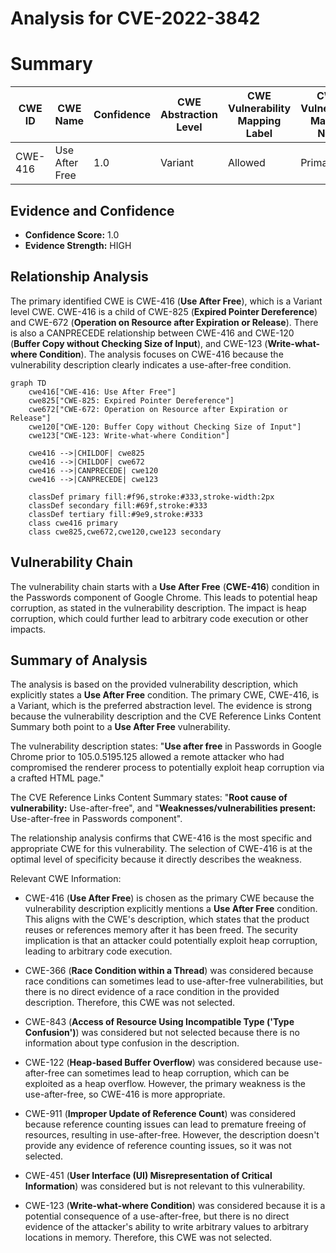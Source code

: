 # Analysis for CVE-2022-3842

# Summary
| CWE ID | CWE Name | Confidence | CWE Abstraction Level | CWE Vulnerability Mapping Label | CWE-Vulnerability Mapping Notes |
|---|---|---|---|---|---|
| CWE-416 | Use After Free | 1.0 | Variant | Allowed | Primary CWE |

## Evidence and Confidence

*   **Confidence Score:** 1.0
*   **Evidence Strength:** HIGH

## Relationship Analysis
The primary identified CWE is CWE-416 (**Use After Free**), which is a Variant level CWE. CWE-416 is a child of CWE-825 (**Expired Pointer Dereference**) and CWE-672 (**Operation on Resource after Expiration or Release**). There is also a CANPRECEDE relationship between CWE-416 and CWE-120 (**Buffer Copy without Checking Size of Input**), and CWE-123 (**Write-what-where Condition**). The analysis focuses on CWE-416 because the vulnerability description clearly indicates a use-after-free condition.

```mermaid
graph TD
    cwe416["CWE-416: Use After Free"]
    cwe825["CWE-825: Expired Pointer Dereference"]
    cwe672["CWE-672: Operation on Resource after Expiration or Release"]
    cwe120["CWE-120: Buffer Copy without Checking Size of Input"]
    cwe123["CWE-123: Write-what-where Condition"]
    
    cwe416 -->|CHILDOF| cwe825
    cwe416 -->|CHILDOF| cwe672
    cwe416 -->|CANPRECEDE| cwe120
    cwe416 -->|CANPRECEDE| cwe123
    
    classDef primary fill:#f96,stroke:#333,stroke-width:2px
    classDef secondary fill:#69f,stroke:#333
    classDef tertiary fill:#9e9,stroke:#333
    class cwe416 primary
    class cwe825,cwe672,cwe120,cwe123 secondary
```

## Vulnerability Chain
The vulnerability chain starts with a **Use After Free** (**CWE-416**) condition in the Passwords component of Google Chrome. This leads to potential heap corruption, as stated in the vulnerability description. The impact is heap corruption, which could further lead to arbitrary code execution or other impacts.

## Summary of Analysis
The analysis is based on the provided vulnerability description, which explicitly states a **Use After Free** condition. The primary CWE, CWE-416, is a Variant, which is the preferred abstraction level. The evidence is strong because the vulnerability description and the CVE Reference Links Content Summary both point to a **Use After Free** vulnerability.

The vulnerability description states: "**Use after free** in Passwords in Google Chrome prior to 105.0.5195.125 allowed a remote attacker who had compromised the renderer process to potentially exploit heap corruption via a crafted HTML page."

The CVE Reference Links Content Summary states: "**Root cause of vulnerability:** Use-after-free", and "**Weaknesses/vulnerabilities present:** Use-after-free in Passwords component".

The relationship analysis confirms that CWE-416 is the most specific and appropriate CWE for this vulnerability. The selection of CWE-416 is at the optimal level of specificity because it directly describes the weakness.

Relevant CWE Information:
*   CWE-416 (**Use After Free**) is chosen as the primary CWE because the vulnerability description explicitly mentions a **Use After Free** condition. This aligns with the CWE's description, which states that the product reuses or references memory after it has been freed. The security implication is that an attacker could potentially exploit heap corruption, leading to arbitrary code execution.

*   CWE-366 (**Race Condition within a Thread**) was considered because race conditions can sometimes lead to use-after-free vulnerabilities, but there is no direct evidence of a race condition in the provided description. Therefore, this CWE was not selected.

*   CWE-843 (**Access of Resource Using Incompatible Type ('Type Confusion')**) was considered but not selected because there is no information about type confusion in the description.

*   CWE-122 (**Heap-based Buffer Overflow**) was considered because use-after-free can sometimes lead to heap corruption, which can be exploited as a heap overflow. However, the primary weakness is the use-after-free, so CWE-416 is more appropriate.

*   CWE-911 (**Improper Update of Reference Count**) was considered because reference counting issues can lead to premature freeing of resources, resulting in use-after-free. However, the description doesn't provide any evidence of reference counting issues, so it was not selected.

*   CWE-451 (**User Interface (UI) Misrepresentation of Critical Information**) was considered but is not relevant to this vulnerability.

*   CWE-123 (**Write-what-where Condition**) was considered because it is a potential consequence of a use-after-free, but there is no direct evidence of the attacker's ability to write arbitrary values to arbitrary locations in memory. Therefore, this CWE was not selected.